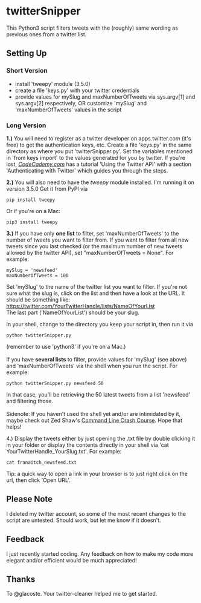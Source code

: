 # twitterSnipper
<p>This Python3 script filters tweets with the (roughly) same wording as previous ones from a twitter list.</p>

## Setting Up

### Short Version
<p><ul>
<li>install 'tweepy' module (3.5.0)</li>
<li>create a file 'keys.py' with your twitter credentials</li>
<li>provide values for mySlug and maxNumberOfTweets via sys.argv[1] and sys.argv[2] respectively, OR customize 'mySlug' and 'maxNumberOfTweets' values in the script</li>
</ul></p>


### Long Version
<p><b>1.)</b> You will need to register as a twitter developer on apps.twitter.com (it's free) to get the authentication keys, etc. Create a file 'keys.py' in the same directory as where you put 'twitterSnipper.py'. Set the variables mentioned in 'from keys import' to the values generated for you by twitter. If you're lost, <i><a href="http://www.codecademy.com" target="_blank">CodeCademy.com</a></i> has a tutorial 'Using the Twitter API' with a section 'Authenticating with Twitter' which guides you through the steps.</p>

<p><b>2.)</b> You will also need to have the <i>tweepy</i> module installed. I'm running it on version 3.5.0 Get it from PyPI via</p>

<pre><code>pip install tweepy
</code></pre>

<p>Or if you're on a Mac:</p>

<pre><code>pip3 install tweepy
</code></pre>

<p><b>3.)</b> If you have only <b>one list</b> to filter, set 'maxNumberOfTweets' to the number of tweets you want to filter from. If you want to filter from all new tweets since you last checked (or the maximum number of new tweets allowed by the twitter API), set "maxNumberOfTweets = None". For example:</p>

<pre><code>mySlug = 'newsfeed'
maxNumberOfTweets = 100
</code></pre>

<p>Set 'mySlug' to the name of the twitter list you want to filter. If you're not sure what the slug is, click on the list and then have a look at the URL. It should be something like: 
<br /><a href="#">https://twitter.com/YourTwitterHandle/lists/NameOfYourList</a>
<br />The last part ('NameOfYourList') should be your slug.</p>

<p>In your shell, change to the directory you keep your script in, then run it via</p>

<pre><code>python twitterSnipper.py 
</code></pre>

<p>(remember to use 'python3' if you're on a Mac.)
<br>
<br>
If you have <b>several lists</b> to filter, provide values for 'mySlug' (see above) and 'maxNumberOfTweets' via the shell when you run the script. For example:</p>

<pre><code>python twitterSnipper.py newsfeed 50
</code></pre>

<p>In that case, you'll be retrieving the 50 latest tweets from a list 'newsfeed' and filtering those.
<br>
<br>
Sidenote: If you haven't used the shell yet and/or are intimidated by it, maybe check out Zed Shaw's <a href="https://learnpythonthehardway.org/book/appendixa.html">Command Line Crash Course</a>. Hope that helps!</p>

<p>4.) Display the tweets either by just opening the .txt file by double clicking it in your folder or display the contents directly in your shell via 'cat YourTwitterHandle_YourSlug.txt'. For example:</p>

<pre><code>cat franaitch_newsfeed.txt
</code></pre>

<p>Tip: a quick way to open a link in your browser is to just right click on the url, then click 'Open URL'. </p>

## Please Note
<p>I deleted my twitter account, so some of the most recent changes to the script are untested. Should work, but let me know if it doesn't.</p>

## Feedback
<p>I just recently started coding. Any feedback on how to make my code more elegant and/or efficient would be much appreciated!</p>

## Thanks
<p>To @glacoste. Your twitter-cleaner helped me to get started.</p>
